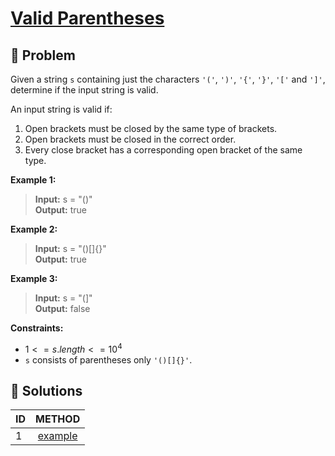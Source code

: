 # [Valid Parentheses](https://leetcode.com/problems/valid-parentheses/)

## 🚨 Problem
<!-- Explanation of problem. -->
Given a string `s` containing just the characters `'('`, `')'`, `'{'`, `'}'`, `'['` and `']'`, determine if the input string is valid.

An input string is valid if:

1. Open brackets must be closed by the same type of brackets.
2. Open brackets must be closed in the correct order.
3. Every close bracket has a corresponding open bracket of the same type.

**Example 1:**
<!-- An example of problem. -->

>**Input:** s = "()" </br> <!-- Input example. -->
**Output:** true </br> <!-- Output example. -->

**Example 2:**
<!-- An example of problem. -->

>**Input:** s = "()\[\]{}" </br> <!-- Input example. -->
**Output:** true </br> <!-- Output example. -->

**Example 3:**
<!-- An example of problem. -->

>**Input:** s = "(\]" </br> <!-- Input example. -->
**Output:** false </br> <!-- Output example. -->

**Constraints:**
<!-- Constraints of problem. -->
- $1 <= s.length <= 10^4$
- `s` consists of parentheses only `'()[]{}'`.

## 🔐 Solutions
<!-- Solutions of problem and their links. -->

| ID  |         METHOD         |
| :-- | :--------------------: |
| 1   | [example](1-answer.md) |
